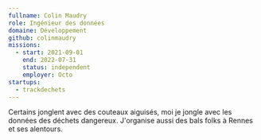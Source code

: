 ```yaml
---
fullname: Colin Maudry
role: Ingénieur des données
domaine: Développement
github: colinmaudry
missions:
  - start: 2021-09-01
    end: 2022-07-31
    status: independent
    employer: Octo
startups:
  - trackdechets
---
```


Certains jonglent avec des couteaux aiguisés, moi je jongle avec les données des déchets dangereux. J'organise aussi des bals folks à Rennes et ses alentours.
